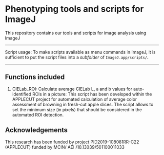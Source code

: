 # Phenotyping tools and scripts for ImageJ

This repository contains our tools and scripts for image analysis using ImageJ

---

Script usage: To make scripts available as menu commands in ImageJ, it is
sufficient to put the script files into a _subfolder_ of `ImageJ.app/scripts/`.

---

## Functions included

1. CIELab_ROI: Calculate average CIELab L, a and b values for auto-identified ROIs in a 
picture: This script has been developed within the APPLECUT project for automated calculation 
of average color assessment of browning in fresh-cut apple slices. The script allows to set 
the minimum size (in pixels) that should be  considered in the automated ROI detection. 

## Acknowledgements
This research has been funded by project PID2019-108081RR-C22 (APPLECUT) funded by MCIN/ AEI /10.13039/501100011033
